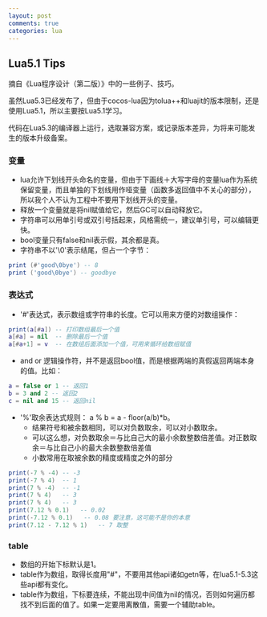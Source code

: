 ```yaml
---
layout: post
comments: true
categories: lua
---
```

## Lua5.1 Tips
  摘自《Lua程序设计（第二版）》中的一些例子、技巧。
  
  虽然Lua5.3已经发布了，但由于cocos-lua因为tolua++和luajit的版本限制，还是使用Lua5.1，所以主要按Lua5.1学习。
  
  代码在Lua5.3的编译器上运行，选取兼容方案，或记录版本差异，为将来可能发生的版本升级备案。
  
### 变量

- lua允许下划线开头命名的变量，但由于下画线＋大写字母的变量lua作为系统保留变量，而且单独的下划线用作哑变量（函数多返回值中不关心的部分），所以我个人不认为工程中不要用下划线开头的变量。
- 释放一个变量就是将nil赋值给它，然后GC可以自动释放它。
- 字符串可以用单引号或双引号括起来，风格需统一，建议单引号，可以编辑更快。
- bool变量只有false和nil表示假，其余都是真。
- 字符串不以'\0'表示结尾，但占一个字节：


```lua
print (#'good\0bye') -- 8
print ('good\0bye') -- goodbye
```


### 表达式

- '#'表达式，表示数组或字符串的长度。它可以用来方便的对数组操作：


```lua
print(a[#a]) -- 打印数组最后一个值
a[#a] = nil  -- 删除最后一个值
a[#a+1] = v  -- 在数组后面添加一个值，可用来循环给数组赋值
```


- and or 逻辑操作符，并不是返回bool值，而是根据两端的真假返回两端本身的值。比如：


```lua
a = false or 1 -- 返回1
b = 3 and 2 -- 返回2
c = nil and 15 -- 返回nil
```


- '%'取余表达式规则： a % b = a - floor(a/b)*b。
  - 结果符号和被余数相同，可以对负数取余，可以对小数取余。
  - 可以这么想，对负数取余＝与比自己大的最小余数整数倍差值。对正数取余＝与比自己小的最大余数整数倍差值
  - 小数常用在取被余数的精度或精度之外的部分


```lua
print(-7 % -4) -- -3
print(-7 % 4)  -- 1
print(7 % -4)  -- -1
print(7 % 4)   -- 3
print(7 % 4)   -- 3
print(7.12 % 0.1)   -- 0.02
print(-7.12 % 0.1)   -- 0.08 要注意，这可能不是你的本意
print(7.12 - 7.12 % 1)   -- 7 取整
```


### table

- 数组的开始下标默认是1。
- table作为数组，取得长度用"#"，不要用其他api诸如getn等，在lua5.1-5.3这些api都有变化。
- table作为数组，下标要连续，不能出现中间值为nil的情况，否则如何遍历都找不到后面的值了。如果一定要用离散值，需要一个辅助table。

